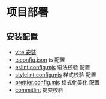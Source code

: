 # 项目部署

## 安装配置

- [vite 安装](../vite/0)
- [tsconfig.json](../typescript/0.md#tsconfig-配置) ts 配置
- [eslint.config.mjs](../eslint/0.md#vue) 语法校验 配置
- [stylelint.config.mjs](../stylelint/0.md) 样式校验 配置
- [prettier.config.mjs](../prettier/0.md) 格式化美化 配置
- [commitlint](../commitlint/0.md) 提交校验
